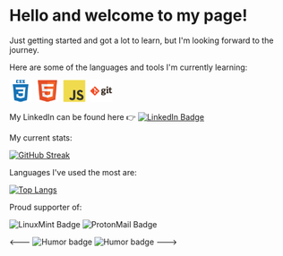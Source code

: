 <h1>Hello and welcome to my page!</h1>

<p>Just getting started and got a lot to learn, but I'm looking forward to the journey.</p>

Here are some of the languages and tools I'm currently learning:

<div>
  <img src="https://github.com/devicons/devicon/blob/master/icons/css3/css3-plain-wordmark.svg"  title="CSS3" alt="CSS" width="40" height="40"/>&nbsp;
  <img src="https://github.com/devicons/devicon/blob/master/icons/html5/html5-original.svg" title="HTML5" alt="HTML" width="40" height="40"/>&nbsp;
  <img src="https://github.com/devicons/devicon/blob/master/icons/javascript/javascript-original.svg" title="JavaScript" alt="JavaScript" width="40" height="40"/>&nbsp;
  <img src="https://github.com/devicons/devicon/blob/master/icons/git/git-original-wordmark.svg" title="Git" **alt="Git" width="40" height="40"/>
</div>

My LinkedIn can be found here 👉 <a href="https://www.linkedin.com/in/nolan-callahan-54bb0b18b/">
    <img src="https://img.shields.io/badge/LinkedIn-blue?style=for-the-badge&logo=linkedin&logoColor=white" alt="LinkedIn Badge"/>
  </a>

My current stats:

[![GitHub Streak](http://github-readme-streak-stats.herokuapp.com?user=Nolan-C&theme=dark&background=000000)](https://git.io/streak-stats)

Languages I've used the most are:

[![Top Langs](https://github-readme-stats.vercel.app/api/top-langs/?username=Nolan-C)](https://github.com/anuraghazra/github-readme-stats)

Proud supporter of:

<a><img src="https://img.shields.io/badge/Linux_Mint-87CF3E?style=for-the-badge&logo=linux-mint&logoColor=white" alt="LinuxMint Badge"/>
  </a> <a><img src="https://img.shields.io/badge/ProtonMail-8B89CC?style=for-the-badge&logo=protonmail&logoColor=white" alt="ProtonMail Badge"/>
  </a> 
 
 <---  <a><img src="https://forthebadge.com/images/badges/60-percent-of-the-time-works-every-time.svg" alt="Humor badge"/>
  </a>  <a><img src="https://forthebadge.com/images/badges/not-a-bug-a-feature.svg" alt="Humor badge"/>
  </a> --->
